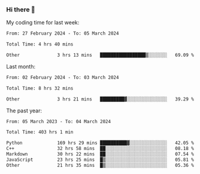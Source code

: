 ### Hi there 👋

My coding time for last week:

<!--START_SECTION:week-->

```txt
From: 27 February 2024 - To: 05 March 2024

Total Time: 4 hrs 40 mins

Other              3 hrs 13 mins   █████████████████▒░░░░░░░   69.09 %
```

<!--END_SECTION:week-->

Last month:

<!--START_SECTION:month-->

```txt
From: 02 February 2024 - To: 03 March 2024

Total Time: 8 hrs 32 mins

Other              3 hrs 21 mins   █████████▓░░░░░░░░░░░░░░░   39.29 %
```

<!--END_SECTION:month-->

The past year:

<!--START_SECTION:year-->

```txt
From: 05 March 2023 - To: 04 March 2024

Total Time: 403 hrs 1 min

Python             169 hrs 29 mins ██████████▓░░░░░░░░░░░░░░   42.05 %
C++                32 hrs 58 mins  ██░░░░░░░░░░░░░░░░░░░░░░░   08.18 %
Markdown           30 hrs 22 mins  ██░░░░░░░░░░░░░░░░░░░░░░░   07.54 %
JavaScript         23 hrs 25 mins  █▒░░░░░░░░░░░░░░░░░░░░░░░   05.81 %
Other              21 hrs 35 mins  █▒░░░░░░░░░░░░░░░░░░░░░░░   05.36 %
```

<!--END_SECTION:year-->
